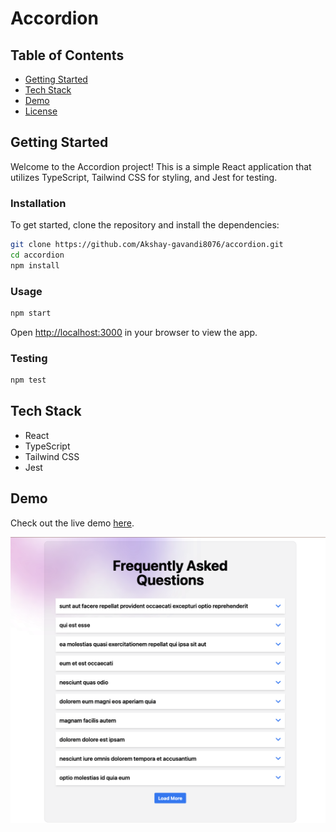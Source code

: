 # Accordion

## Table of Contents

- [Getting Started](#getting-started)
- [Tech Stack](#tech-stack)
- [Demo](#demo)
- [License](#license)

## Getting Started

Welcome to the Accordion project! This is a simple React application that utilizes TypeScript, Tailwind CSS for styling, and Jest for testing.

### Installation

To get started, clone the repository and install the dependencies:

```bash
git clone https://github.com/Akshay-gavandi8076/accordion.git
cd accordion
npm install
```

### Usage

```bash
npm start
```

Open [http://localhost:3000](http://localhost:3000) in your browser to view the app.

### Testing

```bash
npm test
```

## Tech Stack

- React
- TypeScript
- Tailwind CSS
- Jest

## Demo

Check out the live demo [here](https://accordion-zeta-flax.vercel.app/).

![Demo](public/Demo.png)
